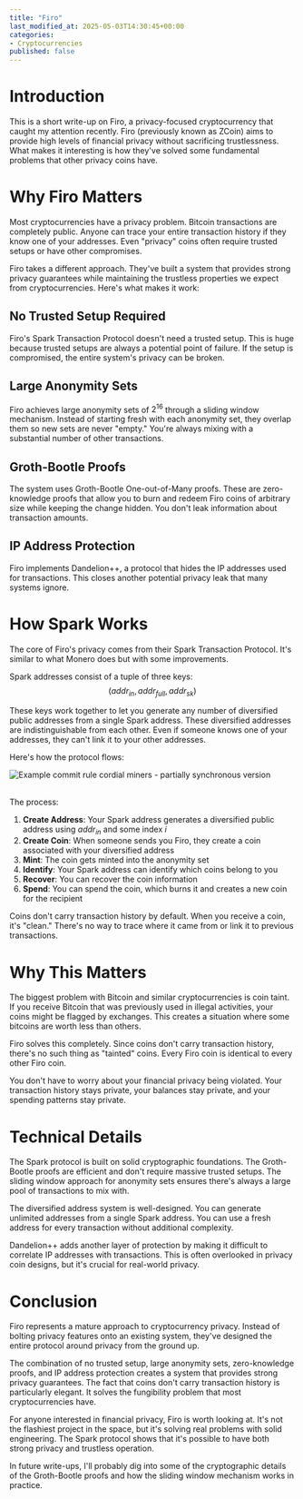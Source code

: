 ```yaml
---
title: "Firo"
last_modified_at: 2025-05-03T14:30:45+00:00
categories: 
- Cryptocurrencies
published: false
---
```

<script type="text/javascript" async
  src="https://cdnjs.cloudflare.com/ajax/libs/mathjax/2.7.7/MathJax.js?config=TeX-MML-AM_CHTML">
</script>


<link rel="stylesheet" type="text/css" href="http://tikzjax.com/v1/fonts.css">
<script src="https://tikzjax.com/v1/tikzjax.js"></script>

<script type="text/x-mathjax-config">
  MathJax.Hub.Config({
    tex2jax: {
      inlineMath: [['$','$'], ['\\(','\\)']],
      displayMath: [['$$','$$'], ['\\[','\\]']],
      processEscapes: true
    },
    TeX: {
      equationNumbers: { autoNumber: "AMS" }
    }
  });
</script>
<script src="{{ '/assets/js/copy-button.js' | relative_url }}"></script>

# Introduction
This is a short write-up on Firo, a privacy-focused cryptocurrency that caught my attention recently. Firo (previously known as ZCoin) aims to provide high levels of financial privacy without sacrificing trustlessness. What makes it interesting is how they've solved some fundamental problems that other privacy coins have.

# Why Firo Matters
Most cryptocurrencies have a privacy problem. Bitcoin transactions are completely public. Anyone can trace your entire transaction history if they know one of your addresses. Even "privacy" coins often require trusted setups or have other compromises.

Firo takes a different approach. They've built a system that provides strong privacy guarantees while maintaining the trustless properties we expect from cryptocurrencies. Here's what makes it work:

## No Trusted Setup Required
Firo's Spark Transaction Protocol doesn't need a trusted setup. This is huge because trusted setups are always a potential point of failure. If the setup is compromised, the entire system's privacy can be broken.

## Large Anonymity Sets
Firo achieves large anonymity sets of $2^{16}$ through a sliding window mechanism. Instead of starting fresh with each anonymity set, they overlap them so new sets are never "empty." You're always mixing with a substantial number of other transactions.

## Groth-Bootle Proofs
The system uses Groth-Bootle One-out-of-Many proofs. These are zero-knowledge proofs that allow you to burn and redeem Firo coins of arbitrary size while keeping the change hidden. You don't leak information about transaction amounts.

## IP Address Protection
Firo implements Dandelion++, a protocol that hides the IP addresses used for transactions. This closes another potential privacy leak that many systems ignore.

# How Spark Works
The core of Firo's privacy comes from their Spark Transaction Protocol. It's similar to what Monero does but with some improvements.

Spark addresses consist of a tuple of three keys:
$$
(addr_{in}, addr_{full}, addr_{sk})
$$

These keys work together to let you generate any number of diversified public addresses from a single Spark address. These diversified addresses are indistinguishable from each other. Even if someone knows one of your addresses, they can't link it to your other addresses.

Here's how the protocol flows:

<div class="svg-container">
<img src="{{ site.baseurl }}/assets/graphs/Firo/Firo.svg" alt="Example commit rule cordial miners - partially synchronous version" class="responsive-svg">
</div>
<br/>

The process:

1. **Create Address**: Your Spark address generates a diversified public address using $addr_{in}$ and some index $i$
2. **Create Coin**: When someone sends you Firo, they create a coin associated with your diversified address
3. **Mint**: The coin gets minted into the anonymity set
4. **Identify**: Your Spark address can identify which coins belong to you
5. **Recover**: You can recover the coin information
6. **Spend**: You can spend the coin, which burns it and creates a new coin for the recipient

Coins don't carry transaction history by default. When you receive a coin, it's "clean." There's no way to trace where it came from or link it to previous transactions.

# Why This Matters
The biggest problem with Bitcoin and similar cryptocurrencies is coin taint. If you receive Bitcoin that was previously used in illegal activities, your coins might be flagged by exchanges. This creates a situation where some bitcoins are worth less than others.

Firo solves this completely. Since coins don't carry transaction history, there's no such thing as "tainted" coins. Every Firo coin is identical to every other Firo coin.

You don't have to worry about your financial privacy being violated. Your transaction history stays private, your balances stay private, and your spending patterns stay private.

# Technical Details
The Spark protocol is built on solid cryptographic foundations. The Groth-Bootle proofs are efficient and don't require massive trusted setups. The sliding window approach for anonymity sets ensures there's always a large pool of transactions to mix with.

The diversified address system is well-designed. You can generate unlimited addresses from a single Spark address. You can use a fresh address for every transaction without additional complexity.

Dandelion++ adds another layer of protection by making it difficult to correlate IP addresses with transactions. This is often overlooked in privacy coin designs, but it's crucial for real-world privacy.

# Conclusion
Firo represents a mature approach to cryptocurrency privacy. Instead of bolting privacy features onto an existing system, they've designed the entire protocol around privacy from the ground up.

The combination of no trusted setup, large anonymity sets, zero-knowledge proofs, and IP address protection creates a system that provides strong privacy guarantees. The fact that coins don't carry transaction history is particularly elegant. It solves the fungibility problem that most cryptocurrencies have.

For anyone interested in financial privacy, Firo is worth looking at. It's not the flashiest project in the space, but it's solving real problems with solid engineering. The Spark protocol shows that it's possible to have both strong privacy and trustless operation.

In future write-ups, I'll probably dig into some of the cryptographic details of the Groth-Bootle proofs and how the sliding window mechanism works in practice.